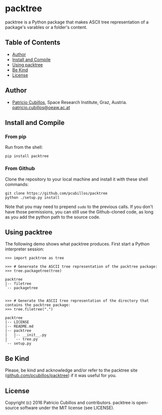 # packtree

packtree is a Python package that makes ASCII tree representation of a
package's varables or a folder's content.

## Table of Contents
* [Author](#author)
* [Install and Compile](#install-and-compile)
* [Using packtree](#using-packtree)
* [Be Kind](#be-kind)
* [License](#license)


## Author
* [Patricio Cubillos](https://github.com/pcubillos/),  Space Research Institute, Graz, Austria.  <patricio.cubillos@oeaw.ac.at>


## Install and Compile

### From pip
Run from the shell:
```shell
pip install packtree
```

### From Github
Clone the repository to your local machine and install it with these shell commands:
```shell
git clone https://github.com/pcubillos/packtree
python ./setup.py install
```

Note that you may need to prepend `sudo` to the previous calls.
If you don't have those permissions, you can still use the Github-cloned code,
as long as you add the python path to the source code.

## Using packtree

The following demo shows what packtree produces.
First start a Python interpreter session:

```code
>>> import packtree as tree

>>> # Genereate the ASCII tree representation of the packtree package:
>>> tree.packagetree(tree)

packtree
|-- filetree
`-- packagetree


>>> # Generate the ASCII tree representation of the directory that contains the packtree package:
>>> tree.filetree(".")

packtree
|-- LICENSE
|-- README.md
|-- packtree
|   |-- __init__.py
|   `-- tree.py
`-- setup.py
```

## Be Kind

Please, be kind and acknowledge and/or refer to the packtree site
([github.com/pcubillos/packtree](https://github.com/pcubillos/packtree))
if it was useful for you.


## License

Copyright (c) 2016 Patricio Cubillos and contributors.
packtree is open-source software under the MIT license (see LICENSE).
